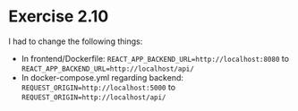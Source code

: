 # Exercise 2.10

I had to change the following things:
* In frontend/Dockerfile: `REACT_APP_BACKEND_URL=http://localhost:8080` to `REACT_APP_BACKEND_URL=http://localhost/api/`
* In docker-compose.yml regarding backend: `REQUEST_ORIGIN=http://localhost:5000` to `REQUEST_ORIGIN=http://localhost/api/`
